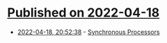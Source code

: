 # [Published on 2022-04-18](index.md)

* [2022-04-18, 20:52:38](https://news.ycombinator.com/item?id=31076381) - [Synchronous Processors](https://www.yodaiken.com/2016/05/11/synchronous-processors/)
